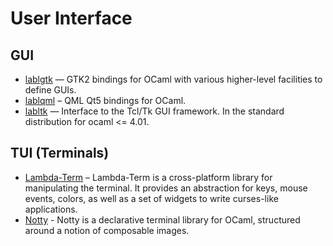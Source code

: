 # User Interface

## GUI

* [lablgtk](http://lablgtk.forge.ocamlcore.org/)  — GTK2 bindings for OCaml with various higher-level facilities to define GUIs.
* [lablqml](https://github.com/Kakadu/lablqml)  – QML Qt5 bindings for OCaml.
* [labltk](https://forge.ocamlcore.org/projects/labltk/)  — Interface to the Tcl/Tk GUI framework. In the standard distribution for ocaml <= 4.01.

## TUI (Terminals)
* [Lambda-Term](https://github.com/diml/lambda-term)  – Lambda-Term is a cross-platform library for manipulating the terminal. It provides an abstraction for keys, mouse events, colors, as well as a set of widgets to write curses-like applications.
* [Notty](https://github.com/pqwy/notty)  - Notty is a declarative terminal library for OCaml, structured around a notion of composable images.
